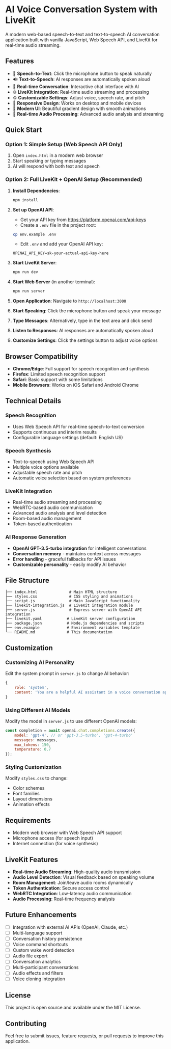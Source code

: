 # AI Voice Conversation System with LiveKit

A modern web-based speech-to-text and text-to-speech AI conversation application built with vanilla JavaScript, Web Speech API, and LiveKit for real-time audio streaming.

## Features

- 🎤 **Speech-to-Text**: Click the microphone button to speak naturally
- 🔊 **Text-to-Speech**: AI responses are automatically spoken aloud
- 💬 **Real-time Conversation**: Interactive chat interface with AI
- 🌐 **LiveKit Integration**: Real-time audio streaming and processing
- ⚙️ **Customizable Settings**: Adjust voice, speech rate, and pitch
- 📱 **Responsive Design**: Works on desktop and mobile devices
- 🎨 **Modern UI**: Beautiful gradient design with smooth animations
- 🔄 **Real-time Audio Processing**: Advanced audio analysis and streaming

## Quick Start

### Option 1: Simple Setup (Web Speech API Only)
1. Open `index.html` in a modern web browser
2. Start speaking or typing messages
3. AI will respond with both text and speech

### Option 2: Full LiveKit + OpenAI Setup (Recommended)
1. **Install Dependencies**:
   ```bash
   npm install
   ```

2. **Set up OpenAI API**:
   - Get your API key from https://platform.openai.com/api-keys
   - Create a `.env` file in the project root:
   ```bash
   cp env.example .env
   ```
   - Edit `.env` and add your OpenAI API key:
   ```
   OPENAI_API_KEY=sk-your-actual-api-key-here
   ```

3. **Start LiveKit Server**:
   ```bash
   npm run dev
   ```

4. **Start Web Server** (in another terminal):
   ```bash
   npm run server
   ```

5. **Open Application**: Navigate to `http://localhost:3000`

6. **Start Speaking**: Click the microphone button and speak your message
7. **Type Messages**: Alternatively, type in the text area and click send
8. **Listen to Responses**: AI responses are automatically spoken aloud
9. **Customize Settings**: Click the settings button to adjust voice options

## Browser Compatibility

- **Chrome/Edge**: Full support for speech recognition and synthesis
- **Firefox**: Limited speech recognition support
- **Safari**: Basic support with some limitations
- **Mobile Browsers**: Works on iOS Safari and Android Chrome

## Technical Details

### Speech Recognition
- Uses Web Speech API for real-time speech-to-text conversion
- Supports continuous and interim results
- Configurable language settings (default: English US)

### Speech Synthesis
- Text-to-speech using Web Speech API
- Multiple voice options available
- Adjustable speech rate and pitch
- Automatic voice selection based on system preferences

### LiveKit Integration
- Real-time audio streaming and processing
- WebRTC-based audio communication
- Advanced audio analysis and level detection
- Room-based audio management
- Token-based authentication

### AI Response Generation
- **OpenAI GPT-3.5-turbo integration** for intelligent conversations
- **Conversation memory** - maintains context across messages
- **Error handling** - graceful fallbacks for API issues
- **Customizable personality** - easily modify AI behavior

## File Structure

```
├── index.html              # Main HTML structure
├── styles.css              # CSS styling and animations
├── script.js               # Main JavaScript functionality
├── livekit-integration.js  # LiveKit integration module
├── server.js               # Express server with OpenAI API integration
├── livekit.yaml           # LiveKit server configuration
├── package.json           # Node.js dependencies and scripts
├── env.example            # Environment variables template
└── README.md              # This documentation
```

## Customization

### Customizing AI Personality
Edit the system prompt in `server.js` to change AI behavior:

```javascript
{
    role: 'system',
    content: 'You are a helpful AI assistant in a voice conversation app. Keep your responses conversational, friendly, and concise (under 100 words). You can help with general questions, have casual conversations, and provide assistance on various topics.'
}
```

### Using Different AI Models
Modify the model in `server.js` to use different OpenAI models:

```javascript
const completion = await openai.chat.completions.create({
    model: 'gpt-4', // or 'gpt-3.5-turbo', 'gpt-4-turbo'
    messages: messages,
    max_tokens: 150,
    temperature: 0.7
});
```

### Styling Customization
Modify `styles.css` to change:
- Color schemes
- Font families
- Layout dimensions
- Animation effects

## Requirements

- Modern web browser with Web Speech API support
- Microphone access (for speech input)
- Internet connection (for voice synthesis)

## LiveKit Features

- **Real-time Audio Streaming**: High-quality audio transmission
- **Audio Level Detection**: Visual feedback based on speaking volume
- **Room Management**: Join/leave audio rooms dynamically
- **Token Authentication**: Secure access control
- **WebRTC Integration**: Low-latency audio communication
- **Audio Processing**: Real-time frequency analysis

## Future Enhancements

- [ ] Integration with external AI APIs (OpenAI, Claude, etc.)
- [ ] Multi-language support
- [ ] Conversation history persistence
- [ ] Voice command shortcuts
- [ ] Custom wake word detection
- [ ] Audio file export
- [ ] Conversation analytics
- [ ] Multi-participant conversations
- [ ] Audio effects and filters
- [ ] Voice cloning integration

## License

This project is open source and available under the MIT License.

## Contributing

Feel free to submit issues, feature requests, or pull requests to improve this application.
